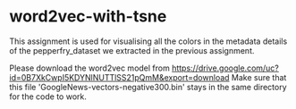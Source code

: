 # word2vec-with-tsne

This assignment is used for visualising all the colors in the metadata details of the pepperfry_dataset we extracted in the previous assignment.

Please download the word2vec model from https://drive.google.com/uc?id=0B7XkCwpI5KDYNlNUTTlSS21pQmM&export=download
Make sure that this file 'GoogleNews-vectors-negative300.bin' stays in the same directory for the code to work.

